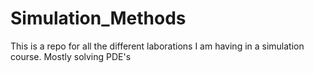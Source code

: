 # Simulation_Methods
This is a repo for all the different laborations I am having in a simulation course. Mostly solving PDE's
